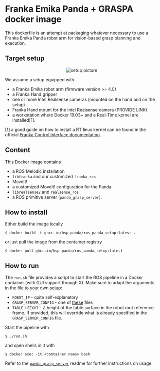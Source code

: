 # Franka Emika Panda + GRASPA docker image

This dockerfile is an attempt at packaging whatever necessary to use a Franka Emika Panda robot arm for vision-based grasp planning and execution.

## Target setup

<center>

![setup picture](https://i0.wp.com/dronebotworkshop.com/wp-content/uploads/2016/01/robot2-e1504969973917.png?resize=346%2C346)

</center>

We assume a setup equipped with

- a Franka Emika robot arm (firmware version >= 4.0)
- a Franka Hand gripper
- one or more Intel Realsense cameras (mounted on the hand and on the setup)
- Franka Hand mount for the Intel Realsense camera (PROVIDE LINK)
- a workstation where Docker 19.03+ and a Real-Time kernel are installed[1].


[1] a good guide on how to install a RT linux kernel can be found in the official [Franka Control Interface documentation](https://frankaemika.github.io/docs/installation_linux.html#setting-up-the-real-time-kernel).

## Content

This Docker image contains

- a ROS Melodic installation
- `libfranka` and our customized `franka_ros`
- MoveIt!
- a customized MoveIt! configuration for the Panda
- `librealsense2` and `realsense_ros`
- a ROS primitive server (`panda_grasp_server`).

## How to install

Either build the image locally

```shell
$ docker build -t ghcr.io/hsp-panda/ros_panda_setup:latest .
```

or just pull the image from the container registry

```shell
$ docker pull ghcr.io/hsp-panda/ros_panda_setup:latest
```

## How to run

The `run.sh` file provides a script to start the ROS pipeline in a Docker container (with GUI support through X). Make sure to adapt the arguments in the file to your own setup:

- `ROBOT_IP` - quite self-explanatory
- `GRASP_SERVER_CONFIG` - one of [these](https://github.com/hsp-panda/panda_grasp_server/tree/panda_graspa/config) files
- `TABLE_HEIGHT` - Z height of the table surface in the robot root reference frame. If provided, this will override what is already specified in the `GRASP_SERVER_CONFIG` file.

Start the pipeline with

```shell
$ ./run.sh
```

and open shells in it with

```shell
$ docker exec -it <container name> bash
```

Refer to the [`panda_grasp_server`](https://github.com/hsp-panda/panda_grasp_server/tree/panda_graspa/README.md) readme for further instructions on usage.